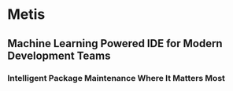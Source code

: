 # Metis
## Machine Learning Powered IDE for Modern Development Teams
### Intelligent Package Maintenance Where It Matters Most
